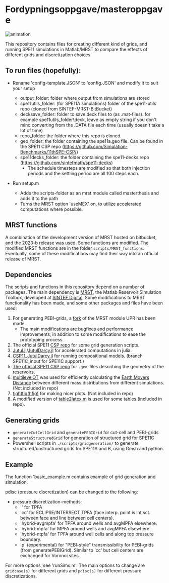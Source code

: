 # Fordypningsoppgave/masteroppgave
![animation](Media/BsimPEBI.gif)

This repository contains files for creating different kind of grids, and running SPE11 simulations in Matlab/MRST to compare the effects of different grids and discretization choices.

## To run files (hopefully):
- Rename 'config-template.JSON' to 'config.JSON' and modify it to suit your setup
    - output_folder: folder where output from simulations are stored
    - spe11utils_folder: (for SPE11A simulations) folder of the spe11-utils repo (cloned from SINTEF-MRST-BitBucket)
    - decksave_folder: folder to save deck files to (as .mat-files). for example spe11utils_folder\deck, leave as empty string if you don't mind converting from the .DATA file each time (usually doesn't take a lot of time)
    - repo_folder: the folder where this repo is cloned.
    - geo_folder: the folder containing the spe11a.geo file. Can be found in the SPE11 CSP repo (https://github.com/Simulation-Benchmarks/11thSPE-CSP/)
    - spe11decks_folder: the folder containing the spe11-decks repo (https://github.com/sintefmath/spe11-decks)
        - The schedule timesteps are modified so that both injection periods and the settling period are all 100 steps each.

        
- Run setup.m
    - Adds the scripts-folder as an mrst module called masterthesis and adds it to the path
    - Turns the MRST option 'useMEX' on, to utilize accelerated computations where possible.
## MRST functions
A combination of the development version of MRST hosted on bitbucket, and the 2023-b release was used. Some functions are modified.
The modified MRST functions are in the folder ```scripts/MRST_functions```. Eventually, some of these modifications may find their way into an official release of MRST.
## Dependencies
The scripts and functions in this repository depend on a number of packages. The main dependency is [MRST](https://www.sintef.no/projectweb/mrst/), the Matlab Reservoir Simulation Toolbox, developed at [SINTEF Digital](https://www.sintef.no/en/digital/departments-new/department-of-mathematics-and-cybernetics/research-group-applied-computational-science/). Some modifications to MRST functionality has been made, and some other packages and files have been used:
1. For generating PEBI-grids, a [fork](https://github.com/KristianHolme/UPR) of the MRST module UPR has been made. 
    - The main modifications are bugfixes and performance improvements, in addition to some modifications to ease the prototyping process.
2. The official SPE11 [CSP repo](https://github.com/sintefmath/spe11-decks) for some grid generation scripts.
3. [Jutul.jl](https://github.com/sintefmath/Jutul.jl)/[JutulDarcy.jl](https://github.com/sintefmath/JutulDarcy.jl) for accelerated computations in julia.
4. [CSP11_JutulDarcy.jl](https://github.com/sintefmath/CSP11_JutulDarcy.jl/tree/SPE11C_input) for running compositional models. (branch SPE11C_input for SPE11C support.)
5. [The official SPE11 CSP repo](https://github.com/Simulation-Benchmarks/11thSPE-CSP/) for ```.geo```-files describing the geometry of the reservoirs.
6. [multilevelOT](https://github.com/liujl11git/multilevelOT) was used for efficiently calculating the [Earth Movers Distance](https://en.wikipedia.org/wiki/Earth_mover%27s_distance) between different mass distributions from different simulations. (Not included in repo)
7. [tightfig(hfig)](https://se.mathworks.com/matlabcentral/fileexchange/34055-tightfig-hfig) for making nicer plots. (Not included in repo)
8. A modified version of [table2latex.m](https://se.mathworks.com/matlabcentral/fileexchange/69063-matlab-table-to-latex-conversor) is used for some tables (included in repo).



## Generating grids
- ```generateCutCellGrid``` and ```generatePEBIGrid``` for cut-cell and PEBI-grids
- ```generateStructuredGrid``` for generation of structured grid for SPE11C
- Powershell scripts in ```./scripts/gridgeneration/``` to generate structured/unstructured grids for SPE11A and B, using Gmsh and python.

## Example
The function 'basic_example.m contains example of grid generation and simulation.

pdisc (pressure discretization) can be changed to the following:
- pressure discretization-methods:
    - '' for TPFA
    - 'cc' for ECLIPSE/INTERSECT TPFA (face interp. point is int.sct. between face and line between cell centers).
    - 'hybrid-avgmpfa' for TPFA around wells and avgMPFA elsewhere.
    - 'hybrid-mpfa' for MPFA around wells and avgMPFA elsewhere.
    - 'hybrid-ntpfa' for TPFA around well cells and along top pressure boundary.
    - 'p' (experimental) for "PEBI-style" transmissibility for PEBI-grids (from generatePEBIGrid). Similar to 'cc' but cell centers are exchanged for Voronoi sites.

For more options, see 'runSims.m'. The main options to change are ```gridcase(s)``` for different grids and ```pdisc(s)``` for different pressure discretizations.
